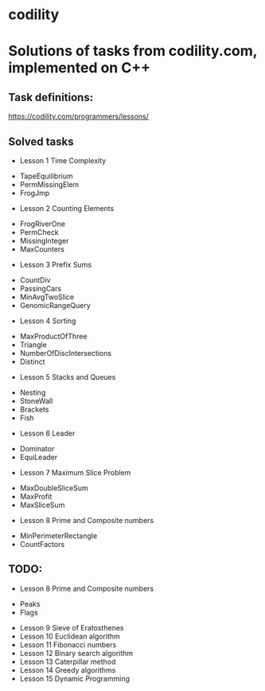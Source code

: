 # codility

Solutions of tasks from codility.com, implemented on C++
========================================================

Task definitions:
-----------------
https://codility.com/programmers/lessons/

Solved tasks
------------
 * Lesson 1 Time Complexity
  + TapeEquilibrium
  + PermMissingElem
  + FrogJmp
 * Lesson 2 Counting Elements
  + FrogRiverOne
  + PermCheck
  + MissingInteger
  + MaxCounters
 * Lesson 3 Prefix Sums
  + CountDiv
  + PassingCars
  + MinAvgTwoSlice
  + GenomicRangeQuery
 * Lesson 4 Sorting
  + MaxProductOfThree
  + Triangle
  + NumberOfDiscIntersections
  + Distinct
 * Lesson 5 Stacks and Queues
  + Nesting
  + StoneWall
  + Brackets
  + Fish
 * Lesson 6 Leader
  + Dominator
  + EquiLeader
 * Lesson 7 Maximum Slice Problem
  + MaxDoubleSliceSum
  + MaxProfit
  + MaxSliceSum
 * Lesson 8 Prime and Composite numbers
  + MinPerimeterRectangle
  + CountFactors

TODO:
-----
 * Lesson 8 Prime and Composite numbers
  + Peaks
  + Flags
 * Lesson 9 Sieve of Eratosthenes
 * Lesson 10 Euclidean algorithm
 * Lesson 11 Fibonacci numbers
 * Lesson 12 Binary search algorithm
 * Lesson 13 Caterpillar method
 * Lesson 14 Greedy algorithms
 * Lesson 15 Dynamic Programming
